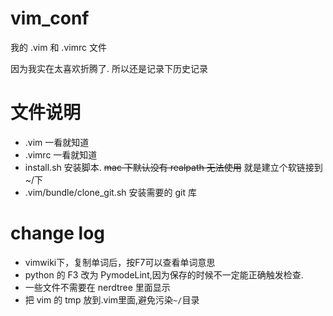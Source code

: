 # vim_conf
我的 .vim 和 .vimrc 文件

因为我实在太喜欢折腾了. 所以还是记录下历史记录
# 文件说明
- .vim 一看就知道
- .vimrc 一看就知道
- install.sh 安装脚本. ~~mac 下默认没有 realpath 无法使用~~ 就是建立个软链接到~/下
- .vim/bundle/clone_git.sh 安装需要的 git 库

# change log
* vimwiki下，复制单词后，按F7可以查看单词意思
* python 的 F3 改为 PymodeLint,因为保存的时候不一定能正确触发检查.
* 一些文件不需要在 nerdtree 里面显示
* 把 vim 的 tmp 放到.vim里面,避免污染`~/`目录
